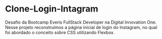# Clone-Login-Intagram
Desafio da Bootcamp Everis FullStack Developer na Digital Innovation One. Nesse projeto reconstruímos a página inicial de login do Instagram, no qual foi abordado o conceito sobre CSS utilizando Flexbox.
